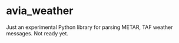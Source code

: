 # avia_weather

Just an experimental Python library for parsing METAR, TAF weather messages. Not ready yet.
